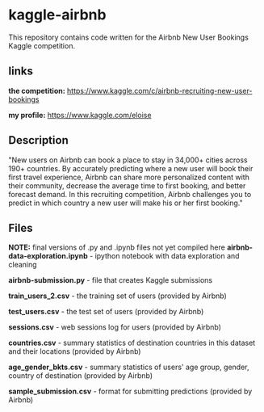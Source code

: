 # kaggle-airbnb

This repository contains code written for the Airbnb New User Bookings Kaggle competition.

## links
**the competition:** https://www.kaggle.com/c/airbnb-recruiting-new-user-bookings

**my profile:** https://www.kaggle.com/eloise


## Description
"New users on Airbnb can book a place to stay in 34,000+ cities across 190+ countries. By accurately predicting where a new user will book their first travel experience, Airbnb can share more personalized content with their community, decrease the average time to first booking, and better forecast demand. In this recruiting competition, Airbnb challenges you to predict in which country a new user will make his or her first booking."

## Files
**NOTE:** final versions of .py and .ipynb files not yet compiled here
**airbnb-data-exploration.ipynb** - ipython notebook with data exploration and cleaning

**airbnb-submission.py** - file that creates Kaggle submissions

**train_users_2.csv** - the training set of users (provided by Airbnb)

**test_users.csv** - the test set of users (provided by Airbnb)

**sessions.csv** - web sessions log for users (provided by Airbnb)

**countries.csv** - summary statistics of destination countries in this dataset and their locations (provided by Airbnb)

**age_gender_bkts.csv** - summary statistics of users' age group, gender, country of destination (provided by Airbnb)

**sample_submission.csv** - format for submitting predictions (provided by Airbnb)
